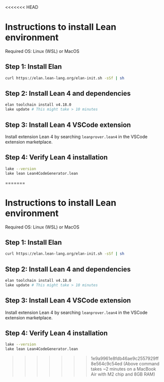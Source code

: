 <<<<<<< HEAD
# Instructions to install Lean environment

Required OS: Linux (WSL) or MacOS

## Step 1: Install Elan
```bash
curl https://elan.lean-lang.org/elan-init.sh -sSf | sh
```

## Step 2: Install Lean 4 and dependencies
```bash
elan toolchain install v4.18.0
lake update # This might take > 10 minutes
```

## Step 3: Install Lean 4 VSCode extension

Install extension Lean 4 by searching `leanprover.lean4` in the VSCode extension marketplace.

## Step 4: Verify Lean 4 installation
```bash
lake --version
lake lean Lean4CodeGenerator.lean
```

=======
# Instructions to install Lean environment

Required OS: Linux (WSL) or MacOS

## Step 1: Install Elan
```bash
curl https://elan.lean-lang.org/elan-init.sh -sSf | sh
```

## Step 2: Install Lean 4 and dependencies
```bash
elan toolchain install v4.18.0
lake update # This might take > 10 minutes
```

## Step 3: Install Lean 4 VSCode extension

Install extension Lean 4 by searching `leanprover.lean4` in the VSCode extension marketplace.

## Step 4: Verify Lean 4 installation
```bash
lake --version
lake lean Lean4CodeGenerator.lean
```

>>>>>>> 1e9a9961e8fdb46ae9c2557929ff8e564c9c54ed
(Above command takes ~2 minutes on a MacBook Air with M2 chip and 8GB RAM)